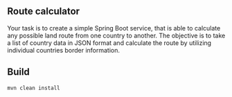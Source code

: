 ## Route calculator

Your task is to create a simple Spring Boot service, that is able to calculate any possible land route from one country
to another. The objective is to take a list of country data in JSON format and calculate the route by utilizing
individual countries border information.

## Build

`mvn clean install`
